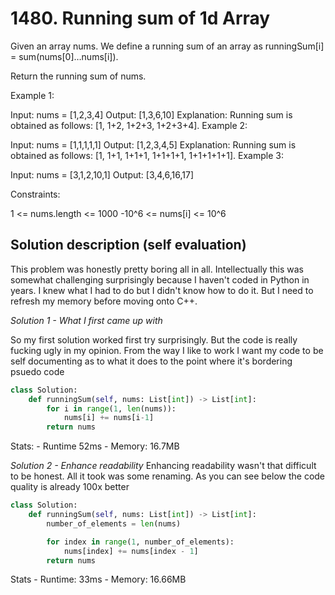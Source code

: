 # 1480. Running sum of 1d Array

Given an array nums. We define a running sum of an array as runningSum[i] = sum(nums[0]…nums[i]).

Return the running sum of nums.

 

Example 1:

Input: nums = [1,2,3,4]
Output: [1,3,6,10]
Explanation: Running sum is obtained as follows: [1, 1+2, 1+2+3, 1+2+3+4].
Example 2:

Input: nums = [1,1,1,1,1]
Output: [1,2,3,4,5]
Explanation: Running sum is obtained as follows: [1, 1+1, 1+1+1, 1+1+1+1, 1+1+1+1+1].
Example 3:

Input: nums = [3,1,2,10,1]
Output: [3,4,6,16,17]
 

Constraints:

1 <= nums.length <= 1000
-10^6 <= nums[i] <= 10^6


## Solution description (self evaluation)
This problem was honestly pretty boring all in all.
Intellectually this was somewhat challenging surprisingly because I haven't coded in Python in years.
I knew what I had to do but I didn't know how to do it.
But I need to refresh my memory before moving onto C++.



*Solution 1 - What I first came up with*

So my first solution worked first try surprisingly. But the code is really fucking ugly in my opinion.
From the way I like to work I want my code to be self documenting as to what it does to the point where it's
bordering psuedo code 
```Python
class Solution:
    def runningSum(self, nums: List[int]) -> List[int]:
        for i in range(1, len(nums)):
            nums[i] += nums[i-1]
        return nums
```
Stats:
    - Runtime 52ms
    - Memory: 16.7MB

*Solution 2 - Enhance readability*
Enhancing readability wasn't that difficult to be honest. All it took was some renaming.
As you can see below the code quality is already 100x better


```Python
class Solution:
    def runningSum(self, nums: List[int]) -> List[int]:
        number_of_elements = len(nums)

        for index in range(1, number_of_elements):
            nums[index] += nums[index - 1]
        return nums
```

Stats
    - Runtime: 33ms
    - Memory: 16.66MB

